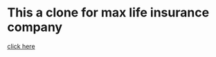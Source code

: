 <h1>This a clone for max life insurance company</h1>
<a href="https://riya98012.wixstudio.io/insurance">click here</a>
